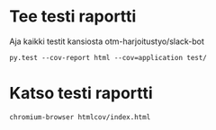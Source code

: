 # Tee testi raportti

Aja kaikki testit kansiosta otm-harjoitustyo/slack-bot

` py.test --cov-report html --cov=application test/ `


# Katso testi raportti

` chromium-browser htmlcov/index.html `
